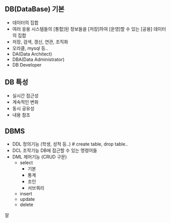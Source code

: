 ## DB(DataBase) 기본
 - 데이터의 집합
 - 여러 응용 시스템들의 [통합]된 정보들을 [저장]하여 [운영]할 수 있는 [공용] 데이터의 집합
 - 저장, 검색, 갱신, 연관, 조직화
 - 오라클, mysql 등..
 - DA(Data Architect)
 - DBA(Data Administrator)
 - DB Developer

## DB 특성
 - 실시간 접근성
 - 계속적인 변화
 - 동시 공유성
 - 내용 참조

## DBMS
 - DDL 정의기능 (학생, 성적 등..) # create table, drop table..
 - DCL 조작기능 DB에 접근할 수 있는 명령어들
 - DML 제어기능 (CRUD 구문)
   - select
     - 기본
     - 통계
     - 조인
     - 서브쿼리
   - insert
   - update
   - delete

알
